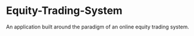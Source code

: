 # Equity-Trading-System
An application built around the paradigm of an online equity trading system.
